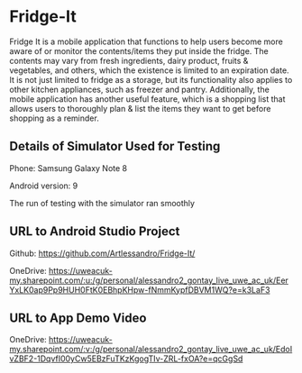 # Fridge-It

Fridge It is a mobile application that functions to help users become more aware of or monitor the 
contents/items they put inside the fridge. The contents may vary from fresh ingredients, dairy product, 
fruits & vegetables, and others, which the existence is limited to an expiration date. It is not just limited 
to fridge as a storage, but its functionality also applies to other kitchen appliances, such as freezer 
and pantry. Additionally, the mobile application has another useful feature, which is a shopping list 
that allows users to thoroughly plan & list the items they want to get before shopping as a reminder.

## Details of Simulator Used for Testing

Phone: Samsung Galaxy Note 8

Android version: 9

The run of testing with the simulator ran smoothly

## URL to Android Studio Project
Github: https://github.com/Artlessandro/Fridge-It/

OneDrive: https://uweacuk-my.sharepoint.com/:u:/g/personal/alessandro2_gontay_live_uwe_ac_uk/EerYxLK0ap9Pp9HUH0FtK0EBhpKHpw-fNmmKypfDBVM1WQ?e=k3LaF3

## URL to App Demo Video
OneDrive: https://uweacuk-my.sharepoint.com/:v:/g/personal/alessandro2_gontay_live_uwe_ac_uk/EdoIvZBF2-1DqvfI00yCw5EBzFuTKzKgogTIv-ZRL-fxOA?e=qcGgSd
